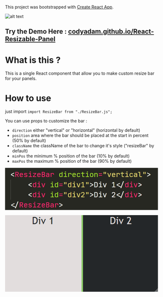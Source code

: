 This project was bootstrapped with [Create React App](https://github.com/facebook/create-react-app).

![alt text](https://github.com/[username]/[reponame]/blob/[branch]/image.jpg?raw=true)

## Try the Demo Here : [codyadam.github.io/React-Resizable-Panel](https://codyadam.github.io/React-Resizable-Panel/)

# What is this ?

This is a single React component that allow you to make custom resize bar for your panels.

# How to use

just import
`import ResizeBar from "./ResizeBar.js";`

You can use props to customize the bar :

-   `direction` either "vertical" or "horizontal" (horizontal by default)
-   `position` area where the bar should be placed at the start in percent (50% by default)
-   `className` the className of the bar to change it's style ("resizeBar" by default)
-   `minPos` the minimum % position of the bar (10% by default)
-   `maxPos` the maximum % position of the bar (90% by default)

![Screen of the JSX code](https://github.com/CodyAdam/React-Resizable-Panel/blob/master/ScreenCode.png?raw=true)

![Gif demo](https://github.com/CodyAdam/React-Resizable-Panel/blob/master/demo.gif?raw=true)

